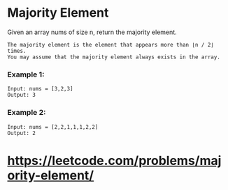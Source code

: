 # Majority Element

Given an array nums of size n, return the majority element.

    The majority element is the element that appears more than ⌊n / 2⌋ times.
    You may assume that the majority element always exists in the array.

### Example 1:

    Input: nums = [3,2,3]
    Output: 3

### Example 2:

    Input: nums = [2,2,1,1,1,2,2]
    Output: 2

# https://leetcode.com/problems/majority-element/
